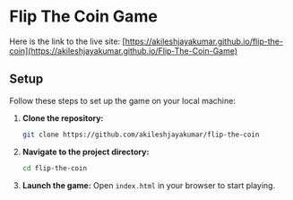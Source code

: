 # Flip The Coin Game

Here is the link to the live site: [https://akileshjayakumar.github.io/flip-the-coin](https://akileshjayakumar.github.io/Flip-The-Coin-Game)

## Setup

Follow these steps to set up the game on your local machine:

1. **Clone the repository:**
   ```bash
   git clone https://github.com/akileshjayakumar/flip-the-coin
   ```
2. **Navigate to the project directory:**
   ```bash
   cd flip-the-coin
   ```
3. **Launch the game:**
   Open `index.html` in your browser to start playing.
